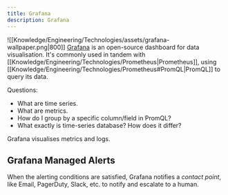 ```yaml
---
title: Grafana
description: Grafana
---
```


![[Knowledge/Engineering/Technologies/assets/grafana-wallpaper.png|800]]
[Grafana](https://grafana.com/) is an open-source dashboard for data visualisation. It's commonly used in tandem with [[Knowledge/Engineering/Technologies/Prometheus|Prometheus]], using [[Knowledge/Engineering/Technologies/Prometheus#PromQL|PromQL]] to query its data.



Questions:
- What are time series.
- What are metrics.
- How do I group by a specific column/field in PromQL?
- What exactly is time-series database? How does it differ?


Grafana visualises metrics and logs.

## Grafana Managed Alerts

When the alerting conditions are satisfied, Grafana notifies a *contact point*, like Email, PagerDuty, Slack, etc. to notify and escalate to a human.

